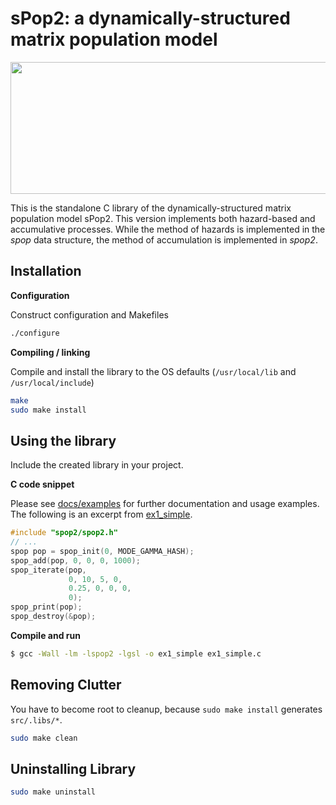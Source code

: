 # sPop2: a dynamically-structured matrix population model

<p align="center">
<img width="623" height=211" src="docs/figures/large_sPop2.jpg"/>
</p>

This is the standalone C library of the dynamically-structured matrix population model sPop2.
This version implements both hazard-based and accumulative processes. While the method of hazards is implemented in the *spop* data structure, the method of accumulation is implemented in *spop2*.

## Installation

**Configuration**

Construct configuration and Makefiles

```bash
./configure
```

**Compiling / linking**

Compile and install the library to the OS defaults (`/usr/local/lib` and `/usr/local/include`)

```bash
make
sudo make install
```

## Using the library

Include the created library in your project.

**C code snippet**

Please see <a href="docs/examples/">docs/examples</a> for further documentation and usage examples.
The following is an excerpt from <a href="docs/examples/ex1_simple">ex1_simple</a>.

```c
#include "spop2/spop2.h"
// ...
spop pop = spop_init(0, MODE_GAMMA_HASH);
spop_add(pop, 0, 0, 0, 1000);
spop_iterate(pop,
             0, 10, 5, 0,
             0.25, 0, 0, 0,
             0);
spop_print(pop);
spop_destroy(&pop);
```

**Compile and run**

```bash
$ gcc -Wall -lm -lspop2 -lgsl -o ex1_simple ex1_simple.c
```

## Removing Clutter

You have to become root to cleanup, because `sudo make install` generates `src/.libs/*`.

```bash
sudo make clean
```

## Uninstalling Library

```bash
sudo make uninstall
```
